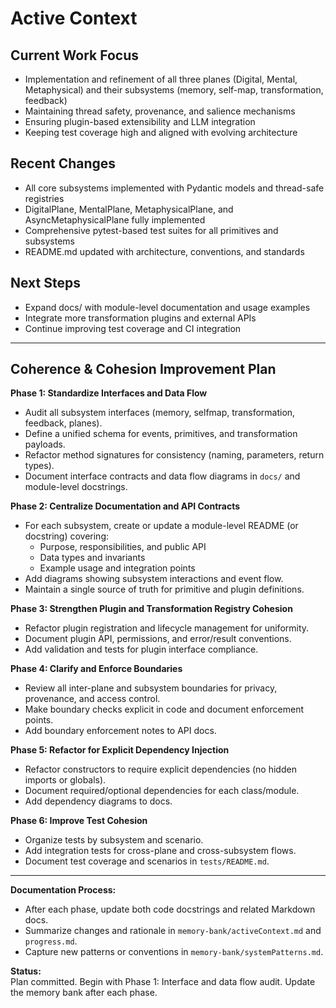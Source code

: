 # Active Context

## Current Work Focus
- Implementation and refinement of all three planes (Digital, Mental, Metaphysical) and their subsystems (memory, self-map, transformation, feedback)
- Maintaining thread safety, provenance, and salience mechanisms
- Ensuring plugin-based extensibility and LLM integration
- Keeping test coverage high and aligned with evolving architecture

## Recent Changes
- All core subsystems implemented with Pydantic models and thread-safe registries
- DigitalPlane, MentalPlane, MetaphysicalPlane, and AsyncMetaphysicalPlane fully implemented
- Comprehensive pytest-based test suites for all primitives and subsystems
- README.md updated with architecture, conventions, and standards

## Next Steps
- Expand docs/ with module-level documentation and usage examples
- Integrate more transformation plugins and external APIs
- Continue improving test coverage and CI integration

---

## Coherence & Cohesion Improvement Plan

**Phase 1: Standardize Interfaces and Data Flow**
- Audit all subsystem interfaces (memory, selfmap, transformation, feedback, planes).
- Define a unified schema for events, primitives, and transformation payloads.
- Refactor method signatures for consistency (naming, parameters, return types).
- Document interface contracts and data flow diagrams in `docs/` and module-level docstrings.

**Phase 2: Centralize Documentation and API Contracts**
- For each subsystem, create or update a module-level README (or docstring) covering:
  - Purpose, responsibilities, and public API
  - Data types and invariants
  - Example usage and integration points
- Add diagrams showing subsystem interactions and event flow.
- Maintain a single source of truth for primitive and plugin definitions.

**Phase 3: Strengthen Plugin and Transformation Registry Cohesion**
- Refactor plugin registration and lifecycle management for uniformity.
- Document plugin API, permissions, and error/result conventions.
- Add validation and tests for plugin interface compliance.

**Phase 4: Clarify and Enforce Boundaries**
- Review all inter-plane and subsystem boundaries for privacy, provenance, and access control.
- Make boundary checks explicit in code and document enforcement points.
- Add boundary enforcement notes to API docs.

**Phase 5: Refactor for Explicit Dependency Injection**
- Refactor constructors to require explicit dependencies (no hidden imports or globals).
- Document required/optional dependencies for each class/module.
- Add dependency diagrams to docs.

**Phase 6: Improve Test Cohesion**
- Organize tests by subsystem and scenario.
- Add integration tests for cross-plane and cross-subsystem flows.
- Document test coverage and scenarios in `tests/README.md`.

---

**Documentation Process:**
- After each phase, update both code docstrings and related Markdown docs.
- Summarize changes and rationale in `memory-bank/activeContext.md` and `progress.md`.
- Capture new patterns or conventions in `memory-bank/systemPatterns.md`.

**Status:**  
Plan committed. Begin with Phase 1: Interface and data flow audit. Update the memory bank after each phase.

